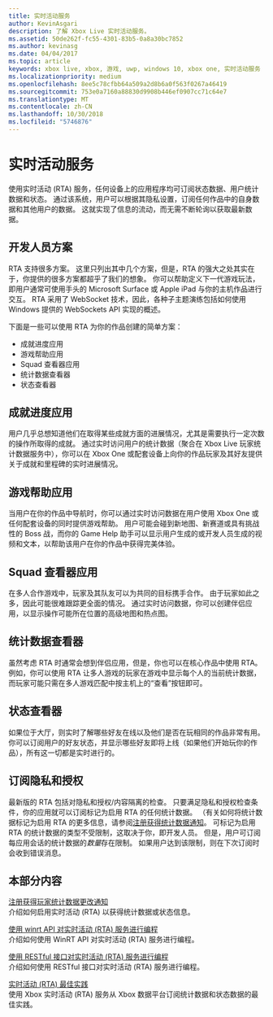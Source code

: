 ```yaml
---
title: 实时活动服务
author: KevinAsgari
description: 了解 Xbox Live 实时活动服务。
ms.assetid: 50de262f-fc55-4301-83b5-0a8a30bc7852
ms.author: kevinasg
ms.date: 04/04/2017
ms.topic: article
keywords: xbox live, xbox, 游戏, uwp, windows 10, xbox one, 实时活动服务
ms.localizationpriority: medium
ms.openlocfilehash: 8ee5c78cfbb64a509a2d8b6a0f563f0267a46419
ms.sourcegitcommit: 753e0a7160a88830d9908b446ef0907cc71c64e7
ms.translationtype: MT
ms.contentlocale: zh-CN
ms.lasthandoff: 10/30/2018
ms.locfileid: "5746876"
---
```

# <a name="real-time-activity-service"></a>实时活动服务

使用实时活动 (RTA) 服务，任何设备上的应用程序均可订阅状态数据、用户统计数据和状态。 通过该系统，用户可以根据其隐私设置，订阅任何作品中的自身数据和其他用户的数据。 这就实现了信息的流动，而无需不断轮询以获取最新数据。


## <a name="developer-scenarios"></a>开发人员方案

RTA 支持很多方案。 这里只列出其中几个方案，但是，RTA 的强大之处其实在于，你提供的很多方案都超乎了我们的想象。 你可以帮助定义下一代游戏玩法，即用户通常可使用手头的 Microsoft Surface 或 Apple iPad 与你的主机作品进行交互。 RTA 采用了 WebSocket 技术，因此，各种子主题演练包括如何使用 Windows 提供的 WebSockets API 实现的概述。

下面是一些可以使用 RTA 为你的作品创建的简单方案：

-   成就进度应用
-   游戏帮助应用
-   Squad 查看器应用
-   统计数据查看器
-   状态查看器


## <a name="achievements-progress-app"></a>成就进度应用

用户几乎总想知道他们在取得某些成就方面的进展情况，尤其是需要执行一定次数的操作所取得的成就。 通过实时访问用户的统计数据（聚合在 Xbox Live 玩家统计数据服务中），你可以在 Xbox One 或配套设备上向你的作品玩家及其好友提供关于成就和里程碑的实时进展情况。


## <a name="game-help-app"></a>游戏帮助应用

当用户在你的作品中导航时，你可以通过实时访问数据在用户使用 Xbox One 或任何配套设备的同时提供游戏帮助。 用户可能会碰到新地图、新赛道或具有挑战性的 Boss 战，而你的 Game Help 助手可以显示用户生成的或开发人员生成的视频和文本，以帮助该用户在你的作品中获得完美体验。


## <a name="squad-viewer-app"></a>Squad 查看器应用

在多人合作游戏中，玩家及其队友可以为共同的目标携手合作。 由于玩家如此之多，因此可能很难跟踪更全面的情况。 通过实时访问数据，你可以创建伴侣应用，以显示操作可能所在位置的高级地图和热点图。


## <a name="statistics-viewer"></a>统计数据查看器

虽然考虑 RTA 时通常会想到伴侣应用，但是，你也可以在核心作品中使用 RTA。 例如，你可以使用 RTA 让多人游戏的玩家在游戏中显示每个人的当前统计数据，而玩家可能只需在多人游戏匹配中按主机上的“查看”按钮即可。


## <a name="presence-viewer"></a>状态查看器

如果位于大厅，则实时了解哪些好友在线以及他们是否在玩相同的作品非常有用。 你可以订阅用户的好友状态，并显示哪些好友即将上线（如果他们开始玩你的作品），所有这一切都是实时进行的。


## <a name="subscription-privacy-and-authorization"></a>订阅隐私和授权

最新版的 RTA 包括对隐私和授权/内容隔离的检查。 只要满足隐私和授权检查条件，你的应用就可以订阅标记为启用 RTA 的任何统计数据。 （有关如何将统计数据标记为启用 RTA 的更多信息，请参阅[注册获得统计数据通知](register-for-stat-notifications.md)。 可标记为启用 RTA 的统计数据的类型不受限制，这取决于你，即开发人员。 但是，用户可订阅每应用会话的统计数据的*数量*存在限制。 如果用户达到该限制，则在下次订阅时会收到错误消息。


## <a name="in-this-section"></a>本部分内容

[注册获得玩家统计数据更改通知](register-for-stat-notifications.md)  
介绍如何启用实时活动 (RTA) 以获得统计数据或状态信息。

[使用 winrt API 对实时活动 (RTA) 服务进行编程](programming-the-real-time-activity-service.md)  
介绍如何使用 WinRT API 对实时活动 (RTA) 服务进行编程。

[使用 RESTful 接口对实时活动 (RTA) 服务进行编程](programming-the-real-time-activity-service.md)  
介绍如何使用 RESTful 接口对实时活动 (RTA) 服务进行编程。

[实时活动 (RTA) 最佳实践](rta-best-practices.md)  
使用 Xbox 实时活动 (RTA) 服务从 Xbox 数据平台订阅统计数据和状态数据的最佳实践。
